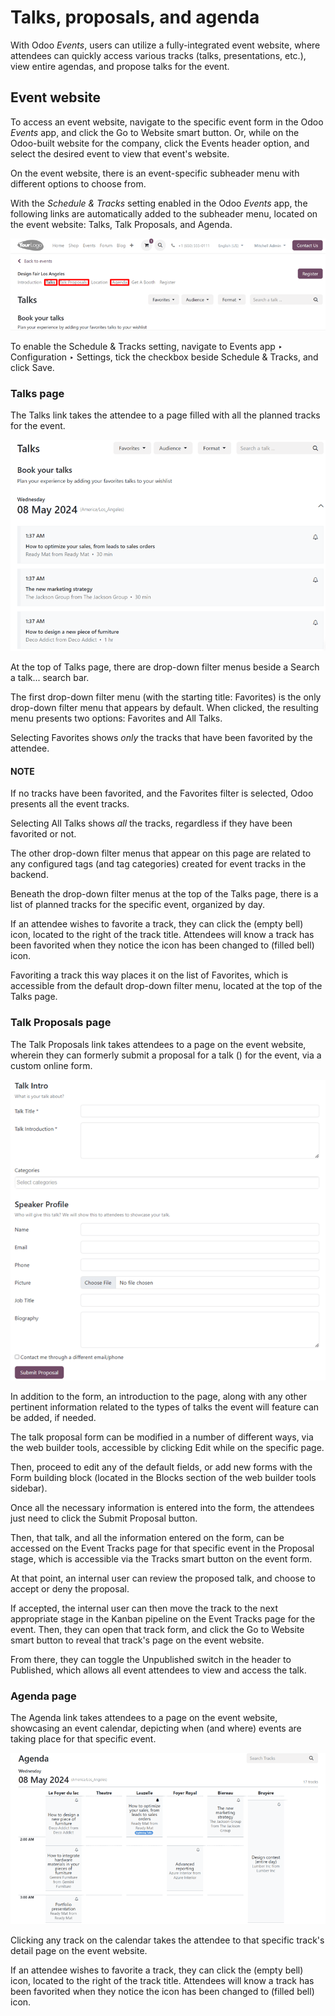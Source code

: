 # Talks, proposals, and agenda

With Odoo *Events*, users can utilize a fully-integrated event website, where attendees can quickly
access various tracks (talks, presentations, etc.), view entire agendas, and propose talks for the
event.

## Event website

To access an event website, navigate to the specific event form in the Odoo *Events* app, and click
the Go to Website smart button. Or, while on the Odoo-built website for the company,
click the Events header option, and select the desired event to view that event's
website.

On the event website, there is an event-specific subheader menu with different options to choose
from.

With the *Schedule & Tracks* setting enabled in the Odoo *Events* app, the following links are
automatically added to the subheader menu, located on the event website: Talks,
Talk Proposals, and Agenda.

![The track-related event submenu options on an event website built with Odoo Events.](../../../_images/track-submenu-options.png)

To enable the Schedule & Tracks setting, navigate to Events app ‣
Configuration ‣ Settings, tick the checkbox beside Schedule & Tracks, and click
Save.

### Talks page

The Talks link takes the attendee to a page filled with all the planned tracks for the
event.

![The Talks page on an event website built through the Odoo Events application.](../../../_images/talks-page.png)

At the top of Talks page, there are drop-down filter menus beside a Search
a talk... search bar.

The first drop-down filter menu (with the starting title: Favorites) is the only
drop-down filter menu that appears by default. When clicked, the resulting menu presents two
options: Favorites and All Talks.

Selecting Favorites shows *only* the tracks that have been favorited by the attendee.

#### NOTE
If no tracks have been favorited, and the Favorites filter is selected, Odoo presents
all the event tracks.

Selecting All Talks shows *all* the tracks, regardless if they have been favorited or
not.

The other drop-down filter menus that appear on this page are related to any configured tags (and
tag categories) created for event tracks in the backend.

Beneath the drop-down filter menus at the top of the Talks page, there is a list of
planned tracks for the specific event, organized by day.

If an attendee wishes to favorite a track, they can click the <i class="fa fa-bell-o"></i> (empty
bell) icon, located to the right of the track title. Attendees will know a track has been favorited
when they notice the icon has been changed to <i class="fa fa-bell"></i> (filled bell) icon.

Favoriting a track this way places it on the list of Favorites, which is accessible from
the default drop-down filter menu, located at the top of the Talks page.

### Talk Proposals page

The Talk Proposals link takes attendees to a page on the event website, wherein they can
formerly submit a proposal for a talk () for the event, via a custom online form.

![The Talk Proposals page on the event website built with the Odoo Events application.](../../../_images/talk-proposals-page.png)

In addition to the form, an introduction to the page, along with any other pertinent information
related to the types of talks the event will feature can be added, if needed.

The talk proposal form can be modified in a number of different ways, via the web builder tools,
accessible by clicking Edit while on the specific page.

Then, proceed to edit any of the default fields, or add new forms with the Form building
block (located in the Blocks section of the web builder tools sidebar).

Once all the necessary information is entered into the form, the attendees just need to click the
Submit Proposal button.

Then, that talk, and all the information entered on the form, can be accessed on the
Event Tracks page for that specific event in the Proposal stage, which is
accessible via the Tracks smart button on the event form.

At that point, an internal user can review the proposed talk, and choose to accept or deny the
proposal.

If accepted, the internal user can then move the track to the next appropriate stage in the Kanban
pipeline on the Event Tracks page for the event. Then, they can open that track form,
and click the Go to Website smart button to reveal that track's page on the event
website.

From there, they can toggle the Unpublished switch in the header to
Published, which allows all event attendees to view and access the talk.

### Agenda page

The Agenda link takes attendees to a page on the event website, showcasing an event
calendar, depicting when (and where) events are taking place for that specific event.

![The event Agenda page on the event website built with the Odoo Events application.](../../../_images/event-agenda-page.png)

Clicking any track on the calendar takes the attendee to that specific track's detail page on the
event website.

If an attendee wishes to favorite a track, they can click the <i class="fa fa-bell-o"></i> (empty
bell) icon, located to the right of the track title. Attendees will know a track has been favorited
when they notice the icon has been changed to <i class="fa fa-bell"></i> (filled bell) icon.
